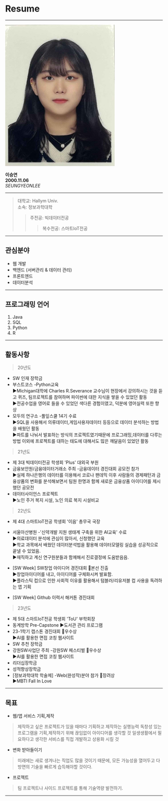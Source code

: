 # Resume
---

<img src=증명사진.jpg width=350 height=450>

**이승연**   
**2000.11.06**   
*SEUNGYEONLEE*    

---
>대학교: Hallym Univ.  
>소속: 정보과학대학   
>>주전공: 빅데이터전공   
>>>복수전공: 스마트IoT전공   

---
## 관심분야

* 웹 개발
* 백엔드 (서버관리 & 데이터 관리)
* 프론트엔드
* 데이터분석

---
## 프로그래밍 언어

1. Java
2. SQL
3. Python
4. R

---
## 활동사항

>20년도
* SW 인재 장학금
* 부스트코스 -Python교육<br>
  ▶Michigan대학에 Charles R.Severance 교수님이 현장에서 강의하시는 것을 듣고 퀴즈, 팀프로젝트를 참여하며 파이썬에 대한 지식을 쌓을 수 있었던 활동<br>
  ▶전공수업을 영어로 들을 수 있었던 색다른 경험이였고, 덕분에 영어실력 또한 향상
* 모두의 연구소 -풀잎스쿨 14기 수료<br>
  ▶SQL을 사용해서 의류데이터,게임사용자데이터 등등으로 데이터 분석하는 방법을 배웠던 활동<br>
  ▶파트를 나눠서 발표하는 방식의 프로젝트였기때문에 프로그래밍,데이터를 다루는 방법 이외에 프로젝트를 대하는 태도에 대해서도 많은 깨달음이 있었던 활동
>21년도
* 제 3대 빅데이터전공 학생회 'Plus' 대외국 부원
* 금융보안원/금융데이터거래소 주최 -금융데이터 경진대회 공모전 참가<br>
  ▶실제 하나은행의 데이터를 이용해서 코로나 팬데믹 이후 사람들의 경제패턴과 금융상품의 변화를 분석해보면서 팀원 한명과 함께 새로운 금융상품 아이디어를 제시했던 공모전
* 데이터사이언스 프로젝트<br>
  ▶노인 주거 복지 시설, 노인 의료 복지 시설비교
>22년도
* 제 4대 스마트IoT전공 학생회 '이음' 총무국 국장
* 서울아산병원 -'신약개발 지원 생태계 구축을 위한 AI교육' 수료<br>
  ▶의료데이터 분석에 관심이 많아서, 신청했던 교육<br>
  ▶학교 과목에서 배웠던 데이터분석법을 활용해 데이터모델링 실습을 성공적으로 끝낼 수 있었음.<br>
  ▶재직하고 계신 연구원분들과 함께해서 진로결정에 도움받음음.<br>

* [SW Week] SW창업 아이디어 경진대회 🏅본선 진출<br>
  ▶창업아이디어를 내고, 아이디어를 구체화시켜 발표함.<br>
  ▶플라스틱 컵으로 인한 사회적 이유를 활용해서 텀블러/리유저블 컵 사용을 독려하는 앱 기획
* [SW Week] Github 이력서 해커톤 경진대회
  
>23년도
* 제 5대 스마트IoT전공 학생회 'ToU' 부학회장
* 동계방학 Pre-Capstone
  ▶도서관 관리 프로그램
* 23-1학기 캡스톤 경진대회 🏅우수상<br>
  ▶AI를 활용한 면접 코칭 웹사이트
* SW 추천 장학금
* 강원SW사업단 주최 -강원SW 페스티벌 🏅우수상<br>
  ▶AI를 활용한 면접 코칭 웹사이트
* 리더십장학금
* 성적향상장학금
* [정보과학대학 학술제] -Web(완성작)분야 참가 🏅장려상<br>
  ▶MBTI Fall In Love


---
## 목표
 
* 웹/앱 서비스 기획,제작
>제작하고 싶은 프로젝트가 있을 때마다 기획하고 제작하는 실행능력
>독창성 있는 프로그램을 기획,제작하기 위해 끊임없이 아이디어를 생각할 것
>일생생활에서 필요하다고 생각한 서비스를 직접 개발하고 상용화 시킬 것 
* 변화 받아들이기
>미래에는 새로 생겨나는 직업도 많을 것이기 때문에, 모든 가능성을 열어두고 다방면의 기술을 빠르게 습득해야할 것이다.
* 프로젝트
>팀 프로젝트나 사이드 프로젝트를 통해 기술역량 발전하기.
---


